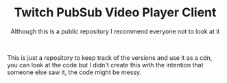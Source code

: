 <h1 align="center">Twitch PubSub Video Player Client</h1>
<p align="center">Although this is a public repository I recommend everyone not to look at it</p>
<br/>
<p>This is just a repository to keep track of the versions and use it as a cdn, you can look at the code but I didn't create this with the intention that someone else saw it, the code might be messy.</p>
